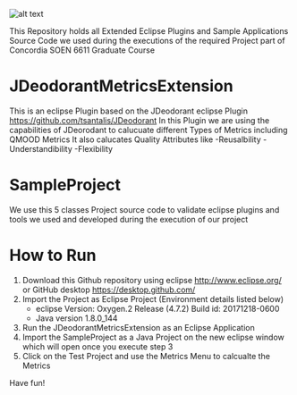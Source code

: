 ![alt text](https://users.encs.concordia.ca/~hamza/logoENCS.jpg)

This Repository holds all Extended Eclipse Plugins and Sample Applications Source Code we used during the executions of the required Project part of Concordia SOEN 6611 Graduate Course

JDeodorantMetricsExtension
==========================
This is an eclipse Plugin based on the JDeodorant eclipse Plugin https://github.com/tsantalis/JDeodorant 
In this Plugin we are using the capabilities of JDeorodant to calucuate different Types of Metrics including QMOOD Metrics
It also calucates Quality Attributes like 
-Reusalbility
-Understandibility
-Flexibility

SampleProject 
==========================
We use this 5 classes  Project source code to validate eclipse plugins and tools we used and developed during the execution of our project


How to Run
===========
1. Download this Github repository using eclipse http://www.eclipse.org/ or GitHub desktop https://desktop.github.com/
1. Import the Project as Eclipse Project (Environment details listed below)
	* eclipse Version: Oxygen.2 Release (4.7.2) Build id: 20171218-0600 
	* Java version 1.8.0_144
1. Run the JDeodorantMetricsExtension as an Eclipse Application
1. Import the SampleProject as a Java Project on the new eclipse window which will open once you execute step 3
1. Click on the Test Project and use the Metrics Menu to calcualte the Metrics

Have fun!

